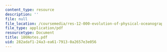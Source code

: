 ```yaml
---
content_type: resource
description: ''
file: null
file_location: /coursemedia/res-12-000-evolution-of-physical-oceanography-spring-2007/282adaf124a3ea6179130a2657e3e056_186Notes.pdf
file_type: application/pdf
resourcetype: Document
title: 186Notes.pdf
uid: 282adaf1-24a3-ea61-7913-0a2657e3e056
---
```

